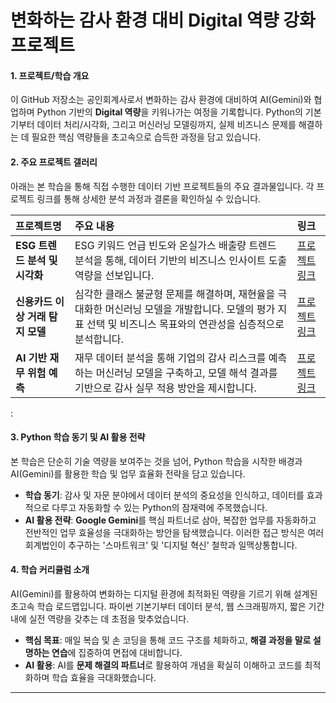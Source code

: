 # **변화하는 감사 환경 대비 Digital 역량 강화 프로젝트**

#### **1. 프로젝트/학습 개요**

이 GitHub 저장소는 공인회계사로서 변화하는 감사 환경에 대비하여 AI(Gemini)와 협업하며 Python 기반의 **Digital 역량**을 키워나가는 여정을 기록합니다. Python의 기본기부터 데이터 처리/시각화, 그리고 머신러닝 모델링까지, 실제 비즈니스 문제를 해결하는 데 필요한 핵심 역량들을 초고속으로 습득한 과정을 담고 있습니다.

#### **2. 주요 프로젝트 갤러리**

아래는 본 학습을 통해 직접 수행한 데이터 기반 프로젝트들의 주요 결과물입니다. 각 프로젝트 링크를 통해 상세한 분석 과정과 결론을 확인하실 수 있습니다.

| 프로젝트명 | 주요 내용 | 링크 |
|:---|:---|:---|
| **ESG 트렌드 분석 및 시각화** | ESG 키워드 언급 빈도와 온실가스 배출량 트렌드 분석을 통해, 데이터 기반의 비즈니스 인사이트 도출 역량을 선보입니다. | [프로젝트 링크](https://www.google.com/search?q=https://github.com/xvmon234-ai/Learning-Python/tree/main/esg_analysis) |
| **신용카드 이상 거래 탐지 모델** | 심각한 클래스 불균형 문제를 해결하며, 재현율을 극대화한 머신러닝 모델을 개발합니다. 모델의 평가 지표 선택 및 비즈니스 목표와의 연관성을 심층적으로 분석합니다. | [프로젝트 링크](https://www.google.com/search?q=https://github.com/xvmon234-ai/Learning-Python/tree/main/Card_Fraud_Detection_Project) |
| **AI 기반 재무 위험 예측** | 재무 데이터 분석을 통해 기업의 감사 리스크를 예측하는 머신러닝 모델을 구축하고, 모델 해석 결과를 기반으로 감사 실무 적용 방안을 제시합니다. | [프로젝트 링크](https://github.com/xvmon234-ai/Learning-Python/tree/main/Financial_Risk_Prediction) |

: 
#### **3. Python 학습 동기 및 AI 활용 전략**

본 학습은 단순히 기술 역량을 보여주는 것을 넘어, Python 학습을 시작한 배경과 AI(Gemini)를 활용한 학습 및 업무 효율화 전략을 담고 있습니다.

  * **학습 동기**: 감사 및 자문 분야에서 데이터 분석의 중요성을 인식하고, 데이터를 효과적으로 다루고 자동화할 수 있는 Python의 잠재력에 주목했습니다.
  * **AI 활용 전략**: **Google Gemini**를 핵심 파트너로 삼아, 복잡한 업무를 자동화하고 전반적인 업무 효율성을 극대화하는 방안을 탐색했습니다. 이러한 접근 방식은 여러 회계법인이 추구하는 '스마트워크' 및 '디지털 혁신' 철학과 일맥상통합니다.

#### **4. 학습 커리큘럼 소개**

AI(Gemini)를 활용하여 변화하는 디지털 환경에 최적화된 역량을 기르기 위해 설계된 초고속 학습 로드맵입니다. 파이썬 기본기부터 데이터 분석, 웹 스크래핑까지, 짧은 기간 내에 실전 역량을 갖추는 데 초점을 맞추었습니다.

  * **핵심 목표**: 매일 복습 및 손 코딩을 통해 코드 구조를 체화하고, **해결 과정을 말로 설명하는 연습**에 집중하여 면접에 대비합니다.
  * **AI 활용**: AI를 **문제 해결의 파트너**로 활용하여 개념을 확실히 이해하고 코드를 최적화하며 학습 효율을 극대화했습니다.

-----
